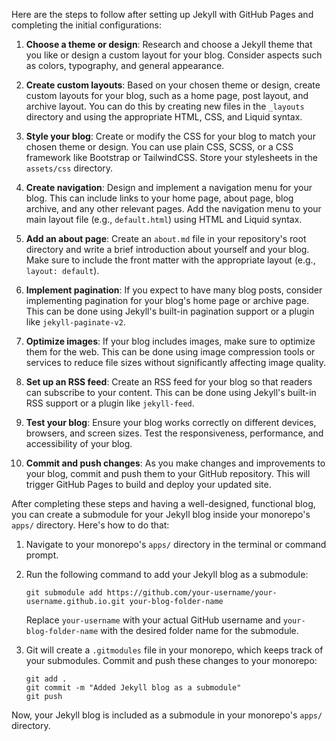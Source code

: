 Here are the steps to follow after setting up Jekyll with GitHub Pages and completing the initial configurations:

1. **Choose a theme or design**: Research and choose a Jekyll theme that you like or design a custom layout for your blog. Consider aspects such as colors, typography, and general appearance.

2. **Create custom layouts**: Based on your chosen theme or design, create custom layouts for your blog, such as a home page, post layout, and archive layout. You can do this by creating new files in the `_layouts` directory and using the appropriate HTML, CSS, and Liquid syntax.

3. **Style your blog**: Create or modify the CSS for your blog to match your chosen theme or design. You can use plain CSS, SCSS, or a CSS framework like Bootstrap or TailwindCSS. Store your stylesheets in the `assets/css` directory.

4. **Create navigation**: Design and implement a navigation menu for your blog. This can include links to your home page, about page, blog archive, and any other relevant pages. Add the navigation menu to your main layout file (e.g., `default.html`) using HTML and Liquid syntax.

5. **Add an about page**: Create an `about.md` file in your repository's root directory and write a brief introduction about yourself and your blog. Make sure to include the front matter with the appropriate layout (e.g., `layout: default`).

6. **Implement pagination**: If you expect to have many blog posts, consider implementing pagination for your blog's home page or archive page. This can be done using Jekyll's built-in pagination support or a plugin like `jekyll-paginate-v2`.

7. **Optimize images**: If your blog includes images, make sure to optimize them for the web. This can be done using image compression tools or services to reduce file sizes without significantly affecting image quality.

8. **Set up an RSS feed**: Create an RSS feed for your blog so that readers can subscribe to your content. This can be done using Jekyll's built-in RSS support or a plugin like `jekyll-feed`.

9. **Test your blog**: Ensure your blog works correctly on different devices, browsers, and screen sizes. Test the responsiveness, performance, and accessibility of your blog.

10. **Commit and push changes**: As you make changes and improvements to your blog, commit and push them to your GitHub repository. This will trigger GitHub Pages to build and deploy your updated site.

After completing these steps and having a well-designed, functional blog, you can create a submodule for your Jekyll blog inside your monorepo's `apps/` directory. Here's how to do that:

1. Navigate to your monorepo's `apps/` directory in the terminal or command prompt.

2. Run the following command to add your Jekyll blog as a submodule:

   ```
   git submodule add https://github.com/your-username/your-username.github.io.git your-blog-folder-name
   ```

   Replace `your-username` with your actual GitHub username and `your-blog-folder-name` with the desired folder name for the submodule.

3. Git will create a `.gitmodules` file in your monorepo, which keeps track of your submodules. Commit and push these changes to your monorepo:

   ```
   git add .
   git commit -m "Added Jekyll blog as a submodule"
   git push
   ```

Now, your Jekyll blog is included as a submodule in your monorepo's `apps/` directory.